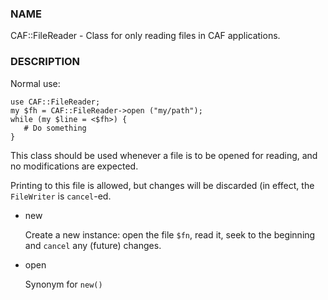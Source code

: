 
### NAME

CAF::FileReader - Class for only reading files in CAF applications.

### DESCRIPTION

Normal use:

    use CAF::FileReader;
    my $fh = CAF::FileReader->open ("my/path");
    while (my $line = <$fh>) {
       # Do something
    }

This class should be used whenever a file is to be opened for reading,
and no modifications are expected.

Printing to this file is allowed, but changes will be discarded (in
effect, the `FileWriter` is `cancel`-ed.

- new

    Create a new instance: open the file `$fn`, read it,
    seek to the beginning and `cancel` any (future) changes.

- open

    Synonym for `new()`
